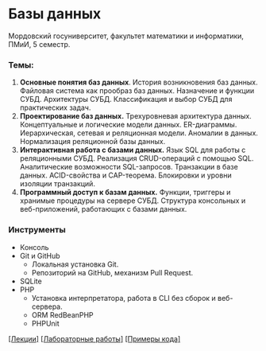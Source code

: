 # Базы данных
Мордовский госуниверситет, факультет математики и информатики, ПМиИ, 5 семестр.

### Темы:
1. **Основные понятия баз данных**. История возникновения баз данных. Файловая система как прообраз баз данных. Назначение и функции СУБД. Архитектуры СУБД. Классификация и выбор СУБД для практических задач.
2. **Проектирование баз данных.** Трехуровневая архитектура данных. Концептуальные и логические модели данных. ER-диаграммы. Иерархическая, сетевая и реляционная модели. Аномалии в данных. Нормализация реляционной базы данных.
3. **Интерактивная работа с базами данных.** Язык SQL для работы с реляционными СУБД. Реализация CRUD-операций с помощью SQL. Аналитические возможности SQL-запросов. Транзакции в базе данных. ACID-свойства и CAP-теорема. Блокировки и уровни изоляции транзакций.
4. **Программный доступ к базам данных.** Функции, триггеры и хранимые процедуры на сервере СУБД. Структура консольных и веб-приложений, работающих с базами данных.

### Инструменты
* Консоль
* Git и GitHub
    * Локальная установка Git.
    * Репозиторий на GitHub, механизм Pull Request.
* SQLite
* PHP 
    * Установка интерпретатора, работа в CLI без сборок и веб-сервера.
    * ORM RedBeanPHP
    * PHPUnit

[[Лекции]](./content/lectures.md) [[Лабораторные работы]](./content/labs.md) [[Примеры кода]](https://github.com/andpop/MRSU-examples/tree/main/oop)
